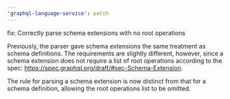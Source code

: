 ```yaml
---
'graphql-language-service': patch
---
```


fix: Correctly parse schema extensions with no root operations

Previously, the parser gave schema extensions the same treatment as schema definitions. The requirements are slightly different, however, since a schema extension does not require a list of root operations according to the spec: https://spec.graphql.org/draft/#sec-Schema-Extension.

The rule for parsing a schema extension is now distinct from that for a schema definition, allowing the root operations list to be omitted.
